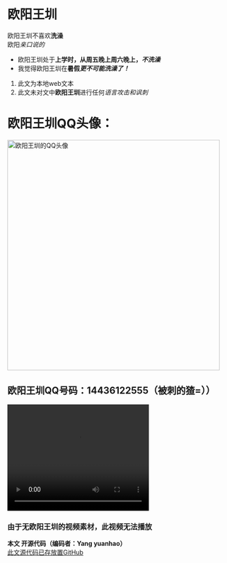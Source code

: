 <DOCTYPE html>
<html>
<head>
  <title>欧阳王了个圳</title>
</head>
  
  <body>
    <h1 id="top">欧阳王圳</h1>
      <div>
        <p>欧阳王圳不喜欢<strong>洗澡</strong> <br>欧阳<em>亲口说的</em></p>
        <ul>
          <li>欧阳王圳处于<strong>上学时，从周五晚上周六晚上，<em>不洗澡</em></strong></li>
          <li>我觉得欧阳王圳在<strong>暑假<em>更不可能洗澡了！</em></strong></li>
        </ul>
      </div>
      <div>
        <ol>
          <li>此文为本地web文本</li>
          <li>此文未对文中<strong>欧阳王圳</strong>进行任何<em>语言攻击和讽刺</em></li>
        </ol>
        <h1>欧阳王圳QQ头像：</h1>
        <img src="E:\壁纸 图片\其他\1443612555EFB8B0AF754AE6747231D900E8658A92.jpg" alt="欧阳王圳的QQ头像" width="480" height="520">
        <h2>欧阳王圳QQ号码：14436122555（被刺的猹=））</h2>
        <video src="" width="320" height="240" controls>由于无欧阳王圳的视频素材，此视频无法播放</video><h3>由于无欧阳王圳的视频素材，此视频无法播放</h3>
      </div>
      <div>
        <p><strong>本文 开源代码（编码者：Yang yuanhao）</strong> <br><a href="">此文源代码已存放置GitHub</a></p>
      </div >
  </body>
</html>
